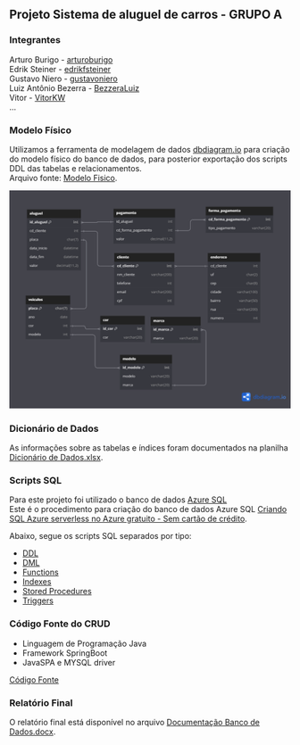 ## Projeto Sistema de aluguel de carros - GRUPO A

### Integrantes
Arturo Burigo - [arturoburigo](https://github.com/arturoburigo)<br>
Edrik Steiner - [edrikfsteiner](https://github.com/edrikfsteiner)<br>
Gustavo Niero - [gustavoniero](https://github.com/gustavoniero)<br>
Luiz Antônio Bezerra - [BezzeraLuiz](https://github.com/BezerraLuiz)<br>
Vitor - [VitorKW](https://github.com/VitorKW)<br>
...

### Modelo Físico
Utilizamos a ferramenta de modelagem de dados [dbdiagram.io](https://dbdiagram.io/) para criação do modelo físico do banco de dados, para posterior exportação dos scripts DDL das tabelas e relacionamentos.<br>
Arquivo fonte: [Modelo Fisico](https://dbdiagram.io/d/trabalho-banco-6668ca856bc9d447b1724f8d).<br>


![image](Modelo_Fisico/Modelo_Fisico.png)
  
### Dicionário de Dados
As informações sobre as tabelas e índices foram documentados na planilha [Dicionário de Dados.xlsx](https://github.com/edrikfsteiner/aluguel-carros/blob/main/dicionario_dados/Dicion%C3%A1rio%20de%20Dados.xlsx).

### Scripts SQL
Para este projeto foi utilizado o banco de dados [Azure SQL](https://azure.microsoft.com/pt-br/products/azure-sql/database) <br>
Este é o procedimento para criação do banco de dados Azure SQL [Criando SQL Azure serverless no Azure gratuito - Sem cartão de crédito](https://github.com/jlsilva01/sql-azure-satc).

Abaixo, segue os scripts SQL separados por tipo:
+ [DDL](https://github.com/edrikfsteiner/aluguel-carros/tree/main/DDL)
+ [DML](https://github.com/edrikfsteiner/aluguel-carros/tree/main/DML)
+ [Functions](https://github.com/edrikfsteiner/aluguel-carros/blob/main/scripts_sql/function.sql)
+ [Indexes](https://github.com/edrikfsteiner/aluguel-carros/blob/main/scripts_sql/index.sql)
+ [Stored Procedures](https://github.com/edrikfsteiner/aluguel-carros/blob/main/scripts_sql/stored_procedure.sql)
+ [Triggers](https://github.com/edrikfsteiner/aluguel-carros/blob/main/scripts_sql/trigger.sql)

### Código Fonte do CRUD
- Linguagem de Programação Java<br>
- Framework SpringBoot
- JavaSPA e MYSQL driver

[Código Fonte](https://github.com/edrikfsteiner/aluguel-carros/tree/main/api)

### Relatório Final
O relatório final está disponível no arquivo [Documentação Banco de Dados.docx](https://github.com/edrikfsteiner/aluguel-carros/blob/main/Relat%C3%B3rio-Final/Documentac%CC%A7a%CC%83o%20Banco%20de%20Dados.docx).
